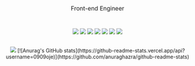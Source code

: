 <div align="center">
  
<font size="3em"> Front-end Engineer </font>
  
<br>

<img src="https://img.shields.io/badge/C++-3766AB?style=flat-square&logo=C++&logoColor=white"/></a>
<img src="https://img.shields.io/badge/Java-5882FA?style=flat-square&logo=Java&logoColor=white"/></a>
<img src="https://img.shields.io/badge/React-FE2E2E?style=flat-square&logo=React&logoColor=white"/></a>
<img src="https://img.shields.io/badge/ReactNative-FE2E2E?style=flat-square&logo=React&logoColor=white"/></a>
<img src="https://img.shields.io/badge/HTML-FE9A2E?style=flat-square&logo=HTML&logoColor=white"/></a>
<img src="https://img.shields.io/badge/CSS-FA5858?style=flat-square&logo=CSS&logoColor=white"/></a>
<img src="https://img.shields.io/badge/JavaScript-F7D358?style=flat-square&logo=JavaScript&logoColor=white"/></a>

<br>

<div align="row">
<img src="http://mazassumnida.wtf/api/v2/generate_badge?boj=0909oje">
[![Anurag's GitHub stats](https://github-readme-stats.vercel.app/api?username=0909oje)](https://github.com/anuraghazra/github-readme-stats)
</div>

</div>

